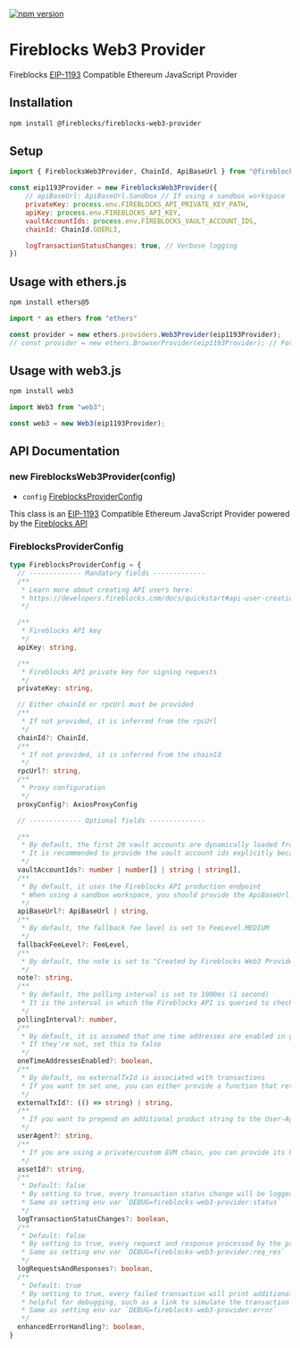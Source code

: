[![npm version](https://badge.fury.io/js/@fireblocks%2Ffireblocks-web3-provider.svg)](https://badge.fury.io/js/@fireblocks%2Ffireblocks-web3-provider)

# Fireblocks Web3 Provider

Fireblocks [EIP-1193](https://eips.ethereum.org/EIPS/eip-1193) Compatible Ethereum JavaScript Provider

## Installation
```bash
npm install @fireblocks/fireblocks-web3-provider
```

## Setup
```js
import { FireblocksWeb3Provider, ChainId, ApiBaseUrl } from "@fireblocks/fireblocks-web3-provider";

const eip1193Provider = new FireblocksWeb3Provider({
    // apiBaseUrl: ApiBaseUrl.Sandbox // If using a sandbox workspace
    privateKey: process.env.FIREBLOCKS_API_PRIVATE_KEY_PATH,
    apiKey: process.env.FIREBLOCKS_API_KEY,
    vaultAccountIds: process.env.FIREBLOCKS_VAULT_ACCOUNT_IDS,
    chainId: ChainId.GOERLI,

    logTransactionStatusChanges: true, // Verbose logging
})
```

## Usage with ethers.js
```sh
npm install ethers@5
```

```js
import * as ethers from "ethers"

const provider = new ethers.providers.Web3Provider(eip1193Provider);
// const provider = new ethers.BrowserProvider(eip1193Provider); // For ethers v6
```

## Usage with web3.js
```sh
npm install web3
```

```js
import Web3 from "web3";

const web3 = new Web3(eip1193Provider);
```

## API Documentation

### new FireblocksWeb3Provider(config)

- `config` [FireblocksProviderConfig](#FireblocksProviderConfig)

This class is an [EIP-1193](https://eips.ethereum.org/EIPS/eip-1193) Compatible Ethereum JavaScript Provider powered by the [Fireblocks API](https://docs.fireblocks.com/api/)

### FireblocksProviderConfig

```ts
type FireblocksProviderConfig = {
  // ------------- Mandatory fields -------------
  /** 
   * Learn more about creating API users here: 
   * https://developers.fireblocks.com/docs/quickstart#api-user-creation
   */

  /** 
   * Fireblocks API key
   */
  apiKey: string,

  /** 
   * Fireblocks API private key for signing requests
   */
  privateKey: string,

  // Either chainId or rpcUrl must be provided
  /** 
   * If not provided, it is inferred from the rpcUrl 
   */
  chainId?: ChainId,
  /** 
   * If not provided, it is inferred from the chainId 
   */
  rpcUrl?: string,
  /**
   * Proxy configuration
   */
  proxyConfig?: AxiosProxyConfig

  // ------------- Optional fields --------------

  /** 
   * By default, the first 20 vault accounts are dynamically loaded from the Fireblocks API
   * It is recommended to provide the vault account ids explicitly because it helps avoid unnecessary API calls
   */
  vaultAccountIds?: number | number[] | string | string[],
  /** 
   * By default, it uses the Fireblocks API production endpoint
   * When using a sandbox workspace, you should provide the ApiBaseUrl.Sandbox value
   */
  apiBaseUrl?: ApiBaseUrl | string,
  /**
   * By default, the fallback fee level is set to FeeLevel.MEDIUM
   */
  fallbackFeeLevel?: FeeLevel,
  /**
   * By default, the note is set to "Created by Fireblocks Web3 Provider"
   */
  note?: string,
  /**
   * By default, the polling interval is set to 1000ms (1 second)
   * It is the interval in which the Fireblocks API is queried to check the status of transactions
   */
  pollingInterval?: number,
  /**
   * By default, it is assumed that one time addresses are enabled in your workspace
   * If they're not, set this to false
   */
  oneTimeAddressesEnabled?: boolean,
  /**
   * By default, no externalTxId is associated with transactions
   * If you want to set one, you can either provide a function that returns a string, or provide a string directly
   */
  externalTxId?: (() => string) | string,
  /**
   * If you want to prepend an additional product string to the User-Agent header, you can provide it here
   */
  userAgent?: string,
  /**
   * If you are using a private/custom EVM chain, you can provide its Fireblocks assetId here
   */
  assetId?: string,
  /**
   * Default: false
   * By setting to true, every transaction status change will be logged to the console
   * Same as setting env var `DEBUG=fireblocks-web3-provider:status`
   */
  logTransactionStatusChanges?: boolean,
  /**
   * Default: false
   * By setting to true, every request and response processed by the provider will be logged to the console
   * Same as setting env var `DEBUG=fireblocks-web3-provider:req_res`
   */
  logRequestsAndResponses?: boolean,
  /**
   * Default: true
   * By setting to true, every failed transaction will print additional information
   * helpful for debugging, such as a link to simulate the transaction on Tenderly
   * Same as setting env var `DEBUG=fireblocks-web3-provider:error`
   */
  enhancedErrorHandling?: boolean,
}
```

